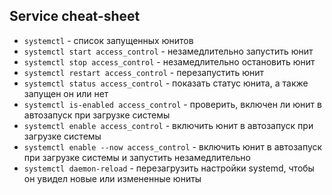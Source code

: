 ## Service cheat-sheet

- `systemctl` - cписок запущенных юнитов
- `systemctl start access_control` - незамедлительно запустить юнит
- `systemctl stop access_control` - незамедлительно остановить юнит
- `systemctl restart access_control` - перезапустить юнит
- `systemctl status access_control` - показать статус юнита, а также запущен он или нет
- `systemctl is-enabled access_control` - проверить, включен ли юнит в автозапуск при загрузке системы
- `systemctl enable access_control` - включить юнит в автозапуск при загрузке системы
- `systemctl enable --now access_control` - включить юнит в автозапуск при загрузке системы и запустить незамедлительно
- `systemctl daemon-reload` - перезагрузить настройки systemd, чтобы он увидел новые или измененные юниты


